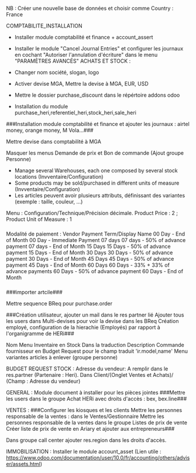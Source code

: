 ###
NB : Créer une nouvelle base de données et choisir comme Country : France

COMPTABILITE_INSTALLATION
- Installer module comptabilité et finance + account_assert
- Installer le module "Cancel Journal Entries" et configurer les journaux en cochant "Autoriser l'annulation d'écriture" dans le menu "PARAMÈTRES AVANCÉS"
ACHATS ET STOCK :
- Changer nom société, slogan, logo
- Activer devise MGA, Mettre la devise à MGA, EUR, USD

- Mettre le dossier purchase_discount dans le répértoire addons odoo
- Installation du module purchase_heri,referentiel_heri,stock_heri,sale_heri

###Installation module comptabilité et finance et ajouter les journaux : airtel money, orange money, M Vola...###

Mettre devise dans comptabilité à MGA

Masquer les menus Demande de prix et Bon de commande (Ajout groupe Personne)

- Manage several Warehouses, each one composed by several stock locations (Invventaire/Configuration)
- Some products may be sold/purchased in different units of measure (Invventaire/Configuration)
- Les articles peuvent avoir plusieurs attributs, définissant des variantes (exemple : taille, couleur, ...)

Menu : Configuration/Technique/Précision décimale. Product Price : 2 ; Product Unit of Measure : 1  

###
Modalité de paiement :
Vendor Payment Term/Display Name
00 Day - End of Month
00 Day - Immediate Payment
07 days
07 days - 50% of advance payment
07 days - End of Month
15 Days
15 Days - 50% of advance payment
15 Days - End of Month
30 Days
30 Days - 50% of advance payment
30 Days - End of Month
45 Days
45 Days - 50% of advance payment
45 Days - End of Month
60 Days
60 Days - 33% + 33% of advance payments
60 Days - 50% of advance payment
60 Days - End of Month
###

###importer artcile###

Mettre sequence BReq pour purchase.order

###Création utilisateur, ajouter un mail dans le res partner lié
Ajouter tous les users dans Multi-devises pour voir la devise dans les BReq
Création employé, configuration de la hierachie (Employés) par rapport à l'organigramme de HERi###

Nom Menu Inventaire en Stock
Dans la traduction Description Commande fournisseur en Budget Request pour le champ traduit 'ir.model,name'
Menu variantes articles à enlever (groupe personne) 


BUDGET REQUEST STOCK : 
Adresse du vendeur: A remplir dans le res.partner (Partenaire : Heri). Dans Client/(Onglet Ventes et Achats)/ (Champ : Adresse du vendeur)

GENERAL :
Module document à installer pour les pièces jointes
###Mettre les users dans le groupe Achat HERi avec droits d'accès : bex, bex.line###

VENTES : 
###Configurer les kiosques et les clients
Mettre les personnes responsable de la ventes : dans le Ventes/Gestionnaire
Mettre les personnes responsable de la ventes dans le groupe Listes de prix de vente
Créer liste de prix de vente en Ariary et ajouter aux entrepreneurs###

Dans groupe call center ajouter res.region dans les droits d'accès.

IMMOBILISATION :
Installer le module account_asset (Lien utile : https://www.odoo.com/documentation/user/10.0/fr/accounting/others/adviser/assets.html)
